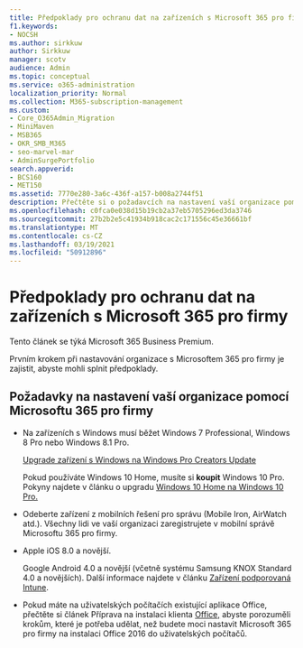 ```yaml
---
title: Předpoklady pro ochranu dat na zařízeních s Microsoft 365 pro firmy
f1.keywords:
- NOCSH
ms.author: sirkkuw
author: Sirkkuw
manager: scotv
audience: Admin
ms.topic: conceptual
ms.service: o365-administration
localization_priority: Normal
ms.collection: M365-subscription-management
ms.custom:
- Core_O365Admin_Migration
- MiniMaven
- MSB365
- OKR_SMB_M365
- seo-marvel-mar
- AdminSurgePortfolio
search.appverid:
- BCS160
- MET150
ms.assetid: 7770e280-3a6c-436f-a157-b008a2744f51
description: Přečtěte si o požadavcích na nastavení vaší organizace pomocí Microsoftu 365 pro firmy a ochraně pracovních dat na zařízeních uživatelů.
ms.openlocfilehash: c0fca0e038d15b19cb2a37eb5705296ed3da3746
ms.sourcegitcommit: 27b2b2e5c41934b918cac2c171556c45e36661bf
ms.translationtype: MT
ms.contentlocale: cs-CZ
ms.lasthandoff: 03/19/2021
ms.locfileid: "50912896"
---
```

# <a name="prerequisites-for-protecting-data-on-devices-with-microsoft-365-for-business"></a>Předpoklady pro ochranu dat na zařízeních s Microsoft 365 pro firmy

Tento článek se týká Microsoft 365 Business Premium.

Prvním krokem při nastavování organizace s Microsoftem 365 pro firmy je zajistit, abyste mohli splnit předpoklady.
  
## <a name="requirements-for-setting-up-your-organization-with-microsoft-365-for-business"></a>Požadavky na nastavení vaší organizace pomocí Microsoftu 365 pro firmy

- Na zařízeních s Windows musí běžet Windows 7 Professional, Windows 8 Pro nebo Windows 8.1 Pro.
    
    [Upgrade zařízení s Windows na Windows Pro Creators Update](upgrade-to-windows-pro-creators-update.md)
    
    Pokud používáte Windows 10 Home, musíte si **koupit** Windows 10 Pro. Pokyny najdete v článku o upgradu [Windows 10 Home na Windows 10 Pro.](https://support.microsoft.com/office/0aee10c1-4d34-43ee-a325-579c6c2df90e) 
    
- Odeberte zařízení z mobilních řešení pro správu (Mobile Iron, AirWatch atd.). Všechny lidi ve vaší organizaci zaregistrujete v mobilní správě Microsoftu 365 pro firmy.
    
- Apple iOS 8.0 a novější.
    
    Google Android 4.0 a novější (včetně systému Samsung KNOX Standard 4.0 a novějších). Další informace najdete v článku [Zařízení podporovaná Intune](/mem/intune/fundamentals/supported-devices-browsers).
    
- Pokud máte na uživatelských počítačích existující aplikace Office, přečtěte si článek Příprava na instalaci klienta [Office,](prepare-for-office-client-deployment.md) abyste porozuměli krokům, které je potřeba udělat, než budete moci nastavit Microsoft 365 pro firmy na instalaci Office 2016 do uživatelských počítačů.